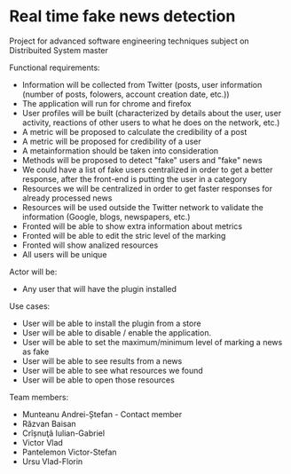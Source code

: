 # Real time fake news detection
Project for advanced software engineering techniques subject on Distribuited System master

Functional requirements:
  - Information will be collected from Twitter (posts, user information (number of posts, folowers, account creation date, etc.))
  - The application will run for chrome and firefox
  - User profiles will be built (characterized by details about the user, user activity, reactions of other users to what he does on the network, etc.)
  - A metric will be proposed to calculate the credibility of a post
  - A metric will be proposed for credibility of a user
  - A metainformation should be taken into consideration
  - Methods will be proposed to detect "fake" users and "fake" news
  - We could have a list of fake users centralized in order to get a better response, after the front-end is putting the user in a category
  - Resources we will be centralized in order to get faster responses for already processed news
  - Resources will be used outside the Twitter network to validate the information (Google, blogs, newspapers, etc.)
  - Fronted will be able to show extra information about metrics
  - Fronted will be able to edit the stric level of the marking
  - Fronted will show analized resources
  - All users will be unique

Actor will be:
  - Any user that will have the plugin installed

Use cases:
  - User will be able to install the plugin from a store
  - User will be able to disable / enable the application.
  - User will be able to set the maximum/minimum level of marking a news as fake
  - User will be able to see results from a news
  - User will be able to see what resources we found
  - User will be able to open those resources


Team members:
  - Munteanu Andrei-Ștefan - Contact member
  - Răzvan Baisan
  - Crîșnuţã Iulian-Gabriel
  - Victor Vlad
  - Pantelemon Victor-Stefan
  - Ursu Vlad-Florin

